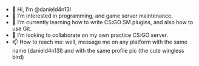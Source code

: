 - 👋 Hi, I’m @danield4n13l
- 👀 I’m interested in programming, and game server maintenance.
- 🌱 I’m currently learning how to write CS:GO SM plugins, and also how to use Git.
- 💞️ I’m looking to collaborate on my own practice CS:GO server.
- 📫 How to reach me: well, message me on any platform with the same name (danield4n13l) and with the same profile pic (the cute wingless bird)

<!---
danield4n13l/danield4n13l is a ✨ special ✨ repository because its `README.md` (this file) appears on your GitHub profile.
You can click the Preview link to take a look at your changes.
--->
